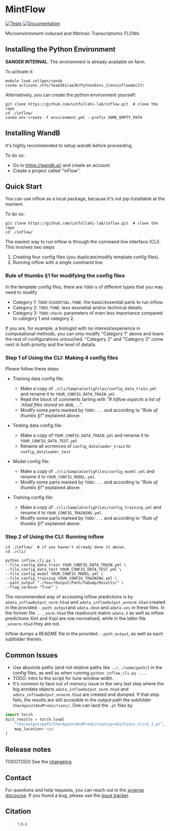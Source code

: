 # MintFlow

[![Tests][badge-tests]][link-tests]
[![Documentation][badge-docs]][link-docs]

[badge-tests]: https://img.shields.io/github/actions/workflow/status/sebastianbirk/mintflow/test.yaml?branch=main
[link-tests]: https://github.com/sebastianbirk/mintflow/actions/workflows/test.yml
[badge-docs]: https://img.shields.io/readthedocs/mintflow

Microenvironment-induced and INtrinsic Transcriptomic FLOWs

## Installing the Python Environment
 **SANGER INTERNAL**: The environment is already available on farm.

To activate it:
```commandline
module load cellgen/conda
conda activate /nfs/team361/aa36/PythonEnvs_2/envinflowdec27/
```

Alternatively, you can create the python environment yourself:
```commandline
git clone https://github.com/Lotfollahi-lab/inflow.git  # clone the repo
cd ./inflow/
conda env create -f environment.yml --prefix SOME_EMPTY_PATH
```

## Installing WandB
It's highly recommended to setup wandb before proceeding.

To do so:
- Go to https://wandb.ai/ and create an account.
- Create a project called "inFlow".

## Quick Start
You can use inflow as a local package, because it's not pip installable at the moment.

To do so:
```commandline
git clone https://github.com/Lotfollahi-lab/inflow.git  # clone the repo
cd ./inflow/
```
The easiest way to run inflow is through the command line interface (CLI).
This involves two steps
1. Creating four config files (you duplicate/modify template config files).
2. Running inflow with a single command line.

### Rule of thumbs §1 for modifying the config files
In the template config files, there are `TODO`-s of different types that you may need to modify
- Category 1: `TODO:ESSENTIAL:TUNE`: the basic/essential parts to run inflow.
- Category 2: `TODO:TUNE`: less essneitial and/or technical details.
- Category 3: `TODO:check`: parameters of even less importance compared to category 1 and category 2.

If you are, for example, a biologist with no interest/experience in computational methods, you can only modify "Category 1" above and leave the rest of configurations untouched.
"Category 2" and "Category 3" come next in both priority and the level of details.

### Step 1 of Using the CLI: Making 4 config files
Please follow these steps
- Training data config file:
    - Make a copy of `./cli/SampleConfigFiles/config_data_train.yml` and rename it to `YOUR_CONFIG_DATA_TRAIN.yml`
    - Read the block of comments tarting with *"# Inflow expects a list of .h5ad files stored on disk, ..."*.
    - Modify some parts marked by `TODO:...` and according to *"Rule of thumbs §1"* explained above.


- Testing data config file:
    - Make a copy of `YOUR_CONFIG_DATA_TRAIN.yml` and rename it to `YOUR_CONFIG_DATA_TEST.yml`
    - Rename all ocrrences of `config_dataloader_train` to `config_dataloader_test`


- Model config file:
    - Make a copy of `./cli/SampleConfigFiles/config_model.yml` and rename it to `YOUR_CONFIG_MODEL.yml`.
    - Modify some parts marked by `TODO:...` and according to *"Rule of thumbs §1"* explained above.


- Training config file:
    - Make a copy of `./cli/SampleConfigFiles/config_training.yml` and rename it to `YOUR_CONFIG_TRAINING.yml`.
    - Modify some parts marked by `TODO:...` and according to *"Rule of thumbs §1"* explained above.

### Step 2 of Using the CLI: Running inflow

```commandline
cd ./inflow/  # if you haven't already done it above.
cd ./cli/

python inflow_cli.py \
--file_config_data_train YOUR_CONFIG_DATA_TRAIN.yml \
--file_config_data_test YOUR_CONFIG_DATA_TEST.yml \
--file_config_model YOUR_CONFIG_MODEL.yml \
--file_config_training YOUR_CONFIG_TRAINING.yml \
--path_output "./Your/Output/Path/ToDump/Results/" \
--flag_verbose "True" \
```
The recommended way of accessing inflow predictions is by `adata_inflowOutput_norm.h5ad` and `adata_inflowOutput_unnorm.h5ad` created in the provided `--path_output`and `adata.obsm` and `adata.uns` in these files.
In the former file `..._norm.h5ad` the readcount matrix `adata.X` as well as inflow predictions Xint and Xspl are row normalised, while in the latter file `_unnorm.h5ad` they are not.

Inflow dumps a README file in the provided `--path_output`, as well as each subfolder therein.

## Common Issues
- Use absolute paths (and not relative paths like `../../some/path/`) in the config files, as well as when running `python inflow_cli.py ...`.
- TODO: intro to the script for tune window width.
- It's common to face out of memory issue in the very last step where the big anndata objects `adata_inflowOutput_norm.h5ad` and `adata_inflowOutput_unnorm.h5ad` are created and dumped.
If that step fails, the results are still accesible in the output path the subfolder `CheckpointAndPredictions/`.
One can laod the `.pt` files by
```python
import torch
dict_results = torch.load(
    "the/output/path/CheckpointAndPredictions/predictions_slice_1.pt",
    map_location='cpu'
)
```

## Release notes
TODOTODO
See the [changelog][changelog].

## Contact

For questions and help requests, you can reach out in the [scverse discourse][scverse-discourse].
If you found a bug, please use the [issue tracker][issue-tracker].

## Citation

> t.b.a

[scverse-discourse]: https://discourse.scverse.org/
[issue-tracker]: https://github.com/sebastianbirk/celldino/issues
[changelog]: https://celldino.readthedocs.io/latest/changelog.html
[link-docs]: https://celldino.readthedocs.io
[link-api]: https://celldino.readthedocs.io/latest/api.html
